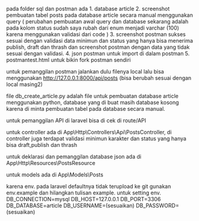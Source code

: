 pada folder sql dan postman ada 1. database article 
2. screenshot pembuatan tabel posts pada database article secara manual menggunakan query ( perubahan pembuatan awal query dan database sekarang adalah pada kolom status sudah saya rubah dari enum menjadi varchar (100) karena menggunakan validasi dari code )
3. screenshot postman sukses sesuai dengan validasi data minimun dan status yang hanya bisa menerima publish, draft dan thrash dan screenshot postman dengan data yang tidak sesuai dengan validasi.
4. json postman untuk import di dalam postman
5. postmantest.html untuk bikin fork postman sendiri

untuk pemanggilan postman jalankan dulu filenya local lalu bisa menggunakan http://127.0.0.1:8000/api/posts (bisa berubah sesuai dengan local masing2)

file db_create_article.py adalah file untuk pembuatan database article menggunakan python, database yang di buat masih database kosong karena di minta pembuatan tabel pada database secara manual.

untuk pemanggilan API di laravel bisa di cek di route/API

untuk controller ada di App\Http\Controllers\Api\PostsController, di controller juga terdapat validasi minimun karakter dan status yang hanya bisa draft,publish dan thrash

untuk deklarasi dan pemanggilan database json ada di App\Http\Resources\PostsResource

untuk models ada di App\Models\Posts

karena env. pada laravel defaultnya tidak terupload ke git gunakan env.example dan hilangkan tulisan example.
untuk setting env. 
DB_CONNECTION=mysql
DB_HOST=127.0.0.1
DB_PORT=3306
DB_DATABASE=article
DB_USERNAME=(sesuaikan)
DB_PASSWORD=(sesuaikan)

